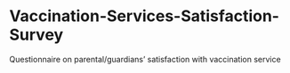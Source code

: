 # Vaccination-Services-Satisfaction-Survey
Questionnaire on parental/guardians’ satisfaction with vaccination service

